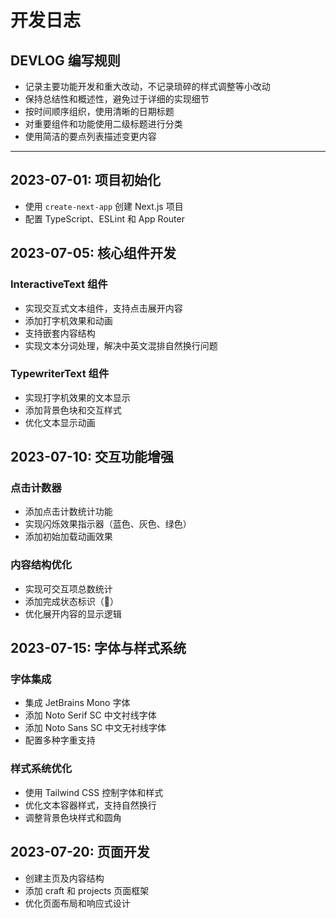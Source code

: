 # 开发日志


## DEVLOG 编写规则

- 记录主要功能开发和重大改动，不记录琐碎的样式调整等小改动
- 保持总结性和概述性，避免过于详细的实现细节
- 按时间顺序组织，使用清晰的日期标题
- 对重要组件和功能使用二级标题进行分类
- 使用简洁的要点列表描述变更内容

---

## 2023-07-01: 项目初始化

- 使用 `create-next-app` 创建 Next.js 项目
- 配置 TypeScript、ESLint 和 App Router

## 2023-07-05: 核心组件开发

### InteractiveText 组件
- 实现交互式文本组件，支持点击展开内容
- 添加打字机效果和动画
- 支持嵌套内容结构
- 实现文本分词处理，解决中英文混排自然换行问题

### TypewriterText 组件
- 实现打字机效果的文本显示
- 添加背景色块和交互样式
- 优化文本显示动画

## 2023-07-10: 交互功能增强

### 点击计数器
- 添加点击计数统计功能
- 实现闪烁效果指示器（蓝色、灰色、绿色）
- 添加初始加载动画效果

### 内容结构优化
- 实现可交互项总数统计
- 添加完成状态标识（🎉）
- 优化展开内容的显示逻辑

## 2023-07-15: 字体与样式系统

### 字体集成
- 集成 JetBrains Mono 字体
- 添加 Noto Serif SC 中文衬线字体
- 添加 Noto Sans SC 中文无衬线字体
- 配置多种字重支持

### 样式系统优化
- 使用 Tailwind CSS 控制字体和样式
- 优化文本容器样式，支持自然换行
- 调整背景色块样式和圆角

## 2023-07-20: 页面开发

- 创建主页及内容结构
- 添加 craft 和 projects 页面框架
- 优化页面布局和响应式设计 